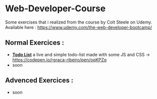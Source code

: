 # Web-Developer-Course
Some exercises that i realized from the course by Colt Steele on Udemy.
Available here : https://www.udemy.com/the-web-developer-bootcamp/

## Normal Exercices :
- **[Todo List](./todo-list)** a live and simple todo-list made with some JS and CSS -> https://codepen.io/rgraca-ribeiro/pen/oqKPZq
- soon

## Advenced Exercices :
- soon